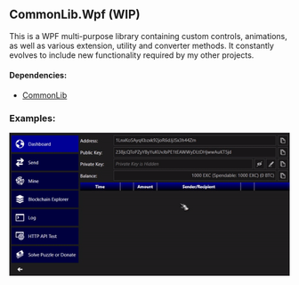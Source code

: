 ## CommonLib.Wpf (WIP) 

This is a WPF multi-purpose library containing custom controls, animations, as well as various extension, utility and converter methods. It constantly evolves to include new functionality required by my other projects. 
   
#### Dependencies:
* [CommonLib](https://github.com/rvnlord/CommonLib)

### Examples:

![1](/Images/Video_2022-06-22_223345.gif?raw=true)

